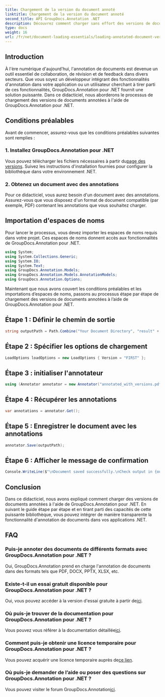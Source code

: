 ```yaml
---
title: Chargement de la version du document annoté
linktitle: Chargement de la version du document annoté
second_title: API GroupDocs.Annotation .NET
description: Découvrez comment charger sans effort des versions de documents annotées à l'aide de GroupDocs.Annotation pour .NET. Simplifiez les processus de collaboration et de révision.
type: docs
weight: 16
url: /fr/net/document-loading-essentials/loading-annotated-document-version/
---
```

## Introduction
À l'ère numérique d'aujourd'hui, l'annotation de documents est devenue un outil essentiel de collaboration, de révision et de feedback dans divers secteurs. Que vous soyez un développeur intégrant des fonctionnalités d'annotation dans votre application ou un utilisateur cherchant à tirer parti de ces fonctionnalités, GroupDocs.Annotation pour .NET fournit une solution puissante. Dans ce didacticiel, nous aborderons le processus de chargement des versions de documents annotées à l'aide de GroupDocs.Annotation pour .NET.
## Conditions préalables
Avant de commencer, assurez-vous que les conditions préalables suivantes sont remplies :
### 1. Installez GroupDocs.Annotation pour .NET
 Vous pouvez télécharger les fichiers nécessaires à partir du[page des versions](https://releases.groupdocs.com/annotation/net/). Suivez les instructions d'installation fournies pour configurer la bibliothèque dans votre environnement .NET.
### 2. Obtenez un document avec des annotations
Pour ce didacticiel, vous aurez besoin d'un document avec des annotations. Assurez-vous que vous disposez d'un format de document compatible (par exemple, PDF) contenant les annotations que vous souhaitez charger.

## Importation d'espaces de noms
Pour lancer le processus, vous devez importer les espaces de noms requis dans votre projet. Ces espaces de noms donnent accès aux fonctionnalités de GroupDocs.Annotation pour .NET.

```csharp
using System;
using System.Collections.Generic;
using System.IO;
using System.Text;
using GroupDocs.Annotation.Models;
using GroupDocs.Annotation.Models.AnnotationModels;
using GroupDocs.Annotation.Options;
```


Maintenant que nous avons couvert les conditions préalables et les importations d’espaces de noms, passons au processus étape par étape de chargement des versions de documents annotées à l’aide de GroupDocs.Annotation pour .NET.
## Étape 1 : Définir le chemin de sortie
```csharp
string outputPath = Path.Combine("Your Document Directory", "result" + Path.GetExtension("input.pdf"));
```
## Étape 2 : Spécifier les options de chargement
```csharp
LoadOptions loadOptions = new LoadOptions { Version = "FIRST" };
```
## Étape 3 : initialiser l'annotateur
```csharp
using (Annotator annotator = new Annotator("annotated_with_versions.pdf", loadOptions))
```
## Étape 4 : Récupérer les annotations
```csharp
var annotations = annotator.Get();
```
## Étape 5 : Enregistrer le document avec les annotations
```csharp
annotator.Save(outputPath);
```
## Étape 6 : Afficher le message de confirmation
```csharp
Console.WriteLine($"\nDocument saved successfully.\nCheck output in {outputPath}.");
```

## Conclusion
Dans ce didacticiel, nous avons expliqué comment charger des versions de documents annotées à l'aide de GroupDocs.Annotation pour .NET. En suivant le guide étape par étape et en tirant parti des capacités de cette puissante bibliothèque, vous pouvez intégrer de manière transparente la fonctionnalité d'annotation de documents dans vos applications .NET.
## FAQ
### Puis-je annoter des documents de différents formats avec GroupDocs.Annotation pour .NET ?
Oui, GroupDocs.Annotation prend en charge l'annotation de documents dans des formats tels que PDF, DOCX, PPTX, XLSX, etc.
### Existe-t-il un essai gratuit disponible pour GroupDocs.Annotation pour .NET ?
 Oui, vous pouvez accéder à la version d'essai gratuite à partir de[ici](https://releases.groupdocs.com/).
### Où puis-je trouver de la documentation pour GroupDocs.Annotation pour .NET ?
 Vous pouvez vous référer à la documentation détaillée[ici](https://reference.groupdocs.com/annotation/net/).
### Comment puis-je obtenir une licence temporaire pour GroupDocs.Annotation pour .NET ?
 Vous pouvez acquérir une licence temporaire auprès de[ce lien](https://purchase.groupdocs.com/temporary-license/).
### Où puis-je demander de l’aide ou poser des questions sur GroupDocs.Annotation pour .NET ?
 Vous pouvez visiter le forum GroupDocs.Annotation[ici](https://forum.groupdocs.com/c/annotation/10).